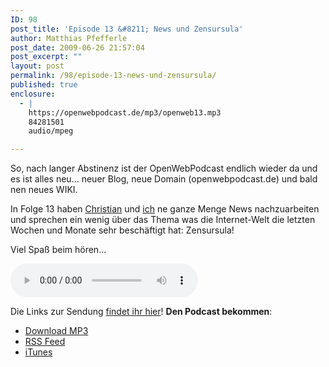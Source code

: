 ```yaml
---
ID: 98
post_title: 'Episode 13 &#8211; News und Zensursula'
author: Matthias Pfefferle
post_date: 2009-06-26 21:57:04
post_excerpt: ""
layout: post
permalink: /98/episode-13-news-und-zensursula/
published: true
enclosure:
  - |
    https://openwebpodcast.de/mp3/openweb13.mp3
    84281501
    audio/mpeg

---
```

So, nach langer Abstinenz ist der OpenWebPodcast endlich wieder da und es ist alles neu... neuer Blog, neue Domain (openwebpodcast.de) und bald nen neues WIKI.

In Folge 13 haben <a href="http://mrtopf.de/blog">Christian</a> und <a href="http://notizblog.org">ich</a> ne ganze Menge News nachzuarbeiten und sprechen ein wenig über das Thema was die Internet-Welt die letzten Wochen und Monate sehr beschäftigt hat: Zensursula!

Viel Spaß beim hören…

<audio controls>
  <source src="https://openwebpodcast.de/mp3/openweb13.mp3" type="audio/mpeg">
  Ihr Browser unterstützt diesen Audio-Player nicht.
</audio>

Die Links zur Sendung [findet ihr hier](http://openweb.mixxt.de/networks/wiki/index.episode-13)! **Den Podcast bekommen**:

*   [Download MP3](https://openwebpodcast.de/mp3/openweb13.mp3)
*   [RSS Feed](http://feeds.feedburner.com/openwebcast)
*   [iTunes](http://phobos.apple.com/WebObjects/MZStore.woa/wa/viewPodcast?id=294732929)

